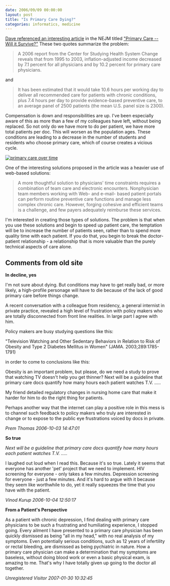 ```yaml
---
date: 2006/09/09 00:00:00
layout: post
title: "Is Primary Care Dying?"
categories: informatics, medicine
---
```


[Dave referenced an interesting article](http://kurup.org/dave/blog/2006/09/07/primary-care-medicine-perspective) in the NEJM titled ["Primary Care -- Will it Survive?"](http://content.nejm.org/cgi/content/full/355/9/861) These two quotes summarize the problem:

> A 2006 report from the Center for Studying Health System Change reveals that from 1995 to 2003, inflation-adjusted income decreased by 7.1 percent for all physicians and by 10.2 percent for primary care physicians. 

and

> It has been estimated that it would take 10.6 hours per working day to deliver all recommended care for patients with chronic conditions, plus 7.4 hours per day to provide evidence-based preventive care, to an average panel of 2500 patients (the mean U.S. panel size is 2300).

Compensation is down and responsibilities are up. I've been especially aware of this as more than a few of my colleagues have left, without being replaced. So not only do we have more to do per patient, we have more total patients per doc. This will worsen as the population ages. These conditions are leading to a decrease in the number of students and residents who choose primary care, which of course creates a vicious cycle.

[<img src="http://content.nejm.org/content/vol355/issue9/images/large/01f1.jpeg" alt="primary care over time" />](http://content.nejm.org/cgi/content/full/355/9/861/F1)

One of the interesting solutions proposed in the article was a heavier use of web-based solutions: 

> A more thoughtful solution to physicians' time constraints requires a combination of team care and electronic encounters. Nonphysician team members working with Web- and e-mail- based patient portals can perform routine preventive care functions and manage less complex chronic care. However, forging cohesive and efficient teams is a challenge, and few payers adequately reimburse these services. 

I'm interested in creating those types of solutions. The problem is that when you use these solutions and begin to speed up patient care, the temptation will be to increase the number of patients seen, rather than to spend more quality time with each patient. If you do that, you begin to break the doctor-patient relationship - a relationship that is more valuable than the purely technical aspects of care alone.

<div id="comment-box">
<h2>Comments from old site</h2>

<div class="one-comment">
<p><b>In decline, yes</b></p>
<p>
I'm not sure about dying. But conditions may have to get really bad, or more likely, a high-profile personage will have to die because of the lack of  good primary care before things change.
</p>
<p>
A recent conversation with a colleague from residency, a general
internist in private practice, revealed a high level of frustration
with policy makers who are totally disconnected from front line
realities. In large part I agree with him.
</p>
<p>
Policy makers are busy studying questions like this:
</p>
<p>
"Television Watching and Other Sedentary Behaviors in Relation to Risk of Obesity and Type 2 Diabetes Mellitus in Women" (JAMA. 2003;289:1785-1791)
</p>
<p>
in order to come to conclusions like this:
</p>
<p>
Obesity is an important problem, but please, do we need a study to
prove that watching TV doesn't help you get thinner? Next will be a
guideline that primary care docs quantify how many hours each patient
watches T.V. .....
</p>
<p>
My friend detailed regulatory changes in nursing home care that make
it harder for him to do the right thing for patients.
</p>
<p>
Perhaps another way that the internet can play a positive role in this
mess is to channel such feedback to policy makers who truly are
interested in change or to expose to the public eye frustrations
voiced by docs in private.
</p>
<address class="signature">
<span class="author">Prem Thomas</span>
<span class="date">2006-10-03 14:47:01</span>
</address>
</div>

<div class="my-comment">
<p><b>So true</b></p>
<p>
<i>Next will be a guideline that primary care docs quantify how many
hours each patient watches T.V. .....</i>
</p>
<p>
I laughed out loud when I read this. Because it's so true. Lately it
seems that everyone has another 'pet' project that we need to
implement. HIV screening for everyone - only takes a few
minutes. Depression screening for everyone - just a few minutes. And
it's hard to argue with it because they seem like worthwhile to do,
yet it really squeezes the time that you have with the patient.
</p>
<address class="signature">
<span class="author">Vinod Kurup</span>
<span class="date">2006-10-04 12:50:17</span>
</address>
</div>

<div class="one-comment">
<p><b>From a Patient's Perspective</b></p>
<p>
As a patient with chronic depression, I find dealing with primary care
physicians to be such a frustrating and humiliating experience, I
stopped going.  Every ailment I have presented to a primary care
physician has been quickly dismissed as being "all in my head," with
no real analysis of my symptoms.  Even potentially serious conditions,
such as 12 years of infertility or rectal bleeding, are dismissed as
being pychiatric in nature.  How a primary care physician can make a
determination that my symptoms are baseless, without doing blood work
or even a basic physical exam, is amazing to me.  That's why I have
totally given up going to the doctor all together.
</p>
<address class="signature">
<span class="author">Unregistered Visitor</span>
<span class="date">2007-01-30 10:32:45</span>
</address>
</div>

</div>
